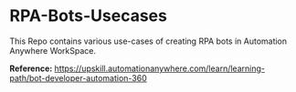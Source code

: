 # RPA-Bots-Usecases
This Repo contains various use-cases of creating RPA bots in Automation Anywhere WorkSpace.

**Reference:**
https://upskill.automationanywhere.com/learn/learning-path/bot-developer-automation-360
